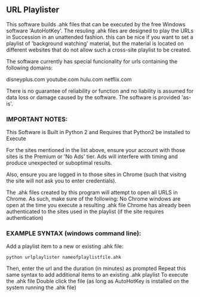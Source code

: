 ## URL Playlister

This software builds .ahk files that can be executed by the free Windows software 'AutoHotKey'. The resuling .ahk files are designed to play the URLs in Succession in an unattended fashion. this can be nice if you want to set a playlist of 'background watching' material, but the material is located on different websites that do not allow such a cross-site playlist to be created.

The software currently has special funcionality for urls containing the following domains:

disneyplus.com
youtube.com
hulu.com
netflix.com

There is no guarantee of reliability or function and no liability is assumed for data loss or damage caused by the software. The software is provided 'as-is'.

### IMPORTANT NOTES:

This Software is Built in Python 2 and Requires that Python2 be installed to Execute

For the sites mentioned in the list above, ensure your account with those sites is the Premium or 'No Ads' tier. Ads will interfere with timing and produce unexpected or suboptimal results.

Also, ensure you are logged in to those sites in Chrome (such that visitng the site will not ask you to enter credentials).

The .ahk files created by this program will attempt to open all URLS in Chrome. As such, make sure of the following: No Chrome windows are open at the time you execute a resulting .ahk file Chrome has already been authenticated to the sites used in the playlist (if the site requires authentication)

### EXAMPLE SYNTAX (windows command line):

Add a playlist item to a new or existing .ahk file:

	python urlplaylister nameofplaylistfile.ahk

Then, enter the url and the duration (in minutes) as prompted 
Repeat this same syntax to add additional items to an existing .ahk playlist
To execute the .ahk file Double click the file (as long as AutoHotKey is installed on the system running the .ahk file)